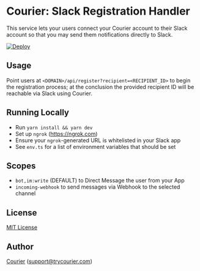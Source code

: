 # Courier: Slack Registration Handler

This service lets your users connect your Courier account to their Slack account so that you may send them notifications directly to Slack.

[![Deploy](https://www.herokucdn.com/deploy/button.svg)](https://heroku.com/deploy)

## Usage

Point users at `<DOMAIN>/api/register?recipient=<RECIPIENT_ID>` to begin the registration process; at the conclusion the provided recipient ID will be reachable via Slack using Courier.

## Running Locally

* Run `yarn install && yarn dev`
* Set up `ngrok` (https://ngrok.com)
* Ensure your `ngrok`-generated URL is whitelisted in your Slack app
* See `env.ts` for a list of environment variables that should be set

## Scopes

* `bot,im:write` (DEFAULT) to Direct Message the user from your App
* `incoming-webhook` to send messages via Webhook to the selected channel

## License

[MIT License](http://www.opensource.org/licenses/mit-license.php)

## Author

[Courier](https://github.com/trycourier) ([support@trycourier.com](mailto:support@trycourier.com))
